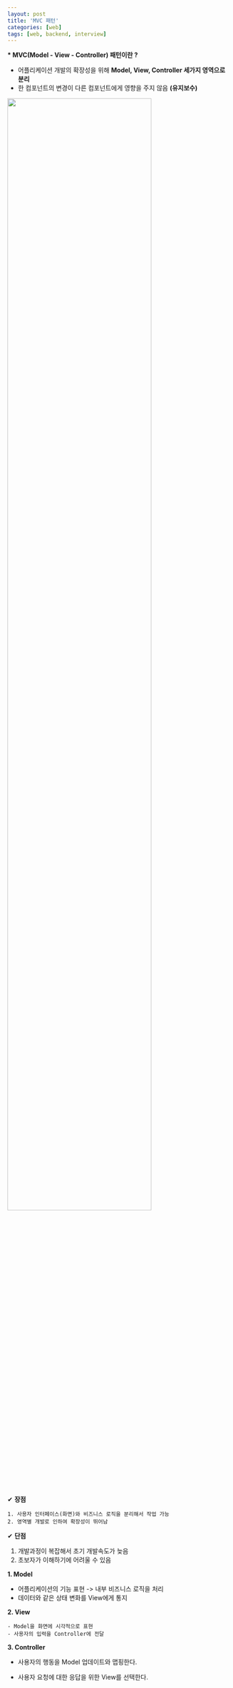 ```yaml
---
layout: post
title: 'MVC 패턴'
categories: [web]
tags: [web, backend, interview]
---
```


**\* MVC(Model - View - Controller) 패턴이란 ?**

- 어플리케이션 개발의 확장성을 위해 **Model, View, Controller 세가지 영역으로 분리**
- 한 컴포넌트의 변경이 다른 컴포넌트에게 영향을 주지 않음 **(유지보수)**

<img src="https://user-images.githubusercontent.com/57614563/130310471-45d5b899-be15-4f41-94cd-466b0435390f.PNG" width="80%">

✔ **장점**

```
1. 사용자 인터페이스(화면)와 비즈니스 로직을 분리해서 작업 가능
2. 영역별 개발로 인하여 확장성이 뛰어남
```

✔ **단점**

1. 개발과정이 복잡해서 초기 개발속도가 늦음
2. 초보자가 이해하기에 어려울 수 있음

**1. Model**

- 어플리케이션의 기능 표현 -> 내부 비즈니스 로직을 처리
- 데이터와 같은 상태 변화를 View에게 통지

**2. View**

    - Model을 화면에 시각적으로 표현
    - 사용자의 입력을 Controller에 전달

**3. Controller**

- 사용자의 행동을 Model 업데이트와 맵핑한다.

- 사용자 요청에 대한 응답을 위한 View를 선택한다.
